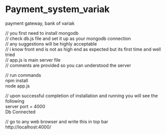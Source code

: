 # Payment_system_variak
payment gateway, bank of variak

// you first need to install mongodb  
// check db.js file and set it up as your mongodb connection  
// any suggestions will be highly acceptable  
// i know front end is not as high end as expected but its first time and well tried  
// app.js is main server file  
// comments are provided so you can understood the server  

// run commands  
npm install  
node app.js  

// upon successful completion of installation and running you will see the following  
server port = 4000  
Db Connected  

// go to any web browser and write this in top bar  
http://localhost:4000/  
